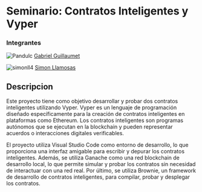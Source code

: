 # Seminario: Contratos Inteligentes y Vyper

### Integrantes
![Pandulc](https://github.com/Pandulc.png?size=70) [Gabriel Guillaumet](https://github.com/Pandulc)

![simonll4](https://github.com/simonll4.png?size=70) [Simon Llamosas](https://github.com/simonll4)

## Descripcion
Este proyecto tiene como objetivo desarrollar y probar dos contratos inteligentes utilizando Vyper. Vyper es un lenguaje de programación diseñado específicamente para la creación de contratos inteligentes en plataformas como Ethereum. Los contratos inteligentes son programas autónomos que se ejecutan en la blockchain y pueden representar acuerdos o interacciones digitales verificables.

El proyecto utiliza Visual Studio Code como entorno de desarrollo, lo que proporciona una interfaz amigable para escribir y depurar los contratos inteligentes. Además, se utiliza Ganache como una red blockchain de desarrollo local, lo que permite simular y probar los contratos sin necesidad de interactuar con una red real. Por último, se utiliza Brownie, un framework de desarrollo de contratos inteligentes, para compilar, probar y desplegar los contratos.

